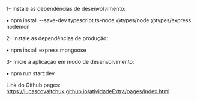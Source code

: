1- Instale as dependências de desenvolvimento:

  • npm install --save-dev typescript ts-node @types/node @types/express nodemon

2- Instale as dependências de produção:

  • npm install express mongoose

3- Inicie a aplicação em modo de desenvolvimento:

  • npm run start:dev


  Link do Github pages: https://lucascovaltchuk.github.io/atividadeExtra/pages/index.html
